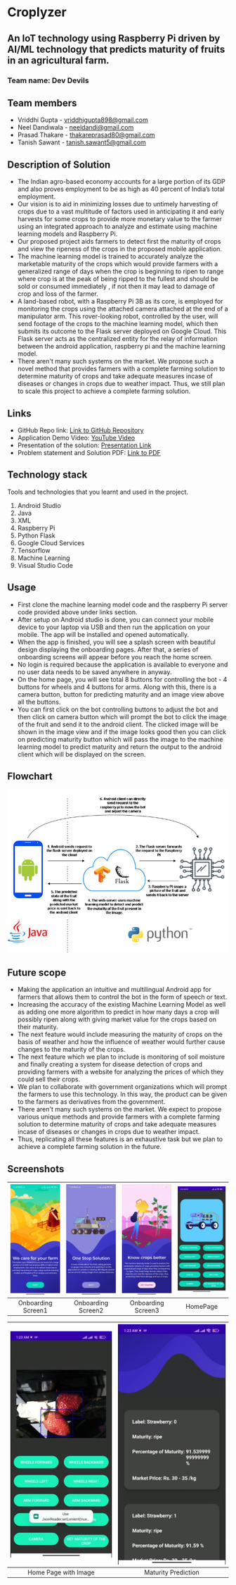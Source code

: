# Croplyzer
## An IoT technology using Raspberry Pi driven by AI/ML technology that predicts maturity of fruits in an agricultural farm.

### Team name: Dev Devils

## Team members
* Vriddhi Gupta - vriddhigupta898@gmail.com
* Neel Dandiwala - neeldandi@gmail.com
* Prasad Thakare - thakareprasad80@gmail.com
* Tanish Sawant - tanish.sawant5@gmail.com

## Description of Solution

*  The Indian agro-based economy accounts for a large portion of its GDP and also proves employment to be as high as 40 percent of India’s total employment. 
*  Our vision is to aid in minimizing losses due to untimely harvesting of crops due to a vast multitude of factors used in anticipating it and early harvests for some crops to provide more monetary value to the farmer using an integrated approach to analyze and estimate using machine learning models and Raspberry Pi.
*  Our proposed project aids farmers to detect first the maturity of crops and view the ripeness of the crops in the proposed mobile application. 
*  The machine learning model is trained to accurately analyze the marketable maturity of the crops which would provide farmers with a generalized range of days when the crop is beginning to ripen to range where crop is at the peak of being ripped to the fullest and should be sold or consumed immediately , if not then it may lead to damage of crop and loss of the farmer.  
*  A land-based robot, with a Raspberry Pi 3B as its core, is employed for monitoring the crops using the attached camera attached at the end of a manipulator arm. This rover-looking robot, controlled by the user, will send footage of the crops to the machine learning model, which then submits its outcome to the Flask server deployed on Google Cloud. This Flask server acts as the centralized entity for the relay of information between the android application, raspberry pi and the machine learning model. 
*  There aren't many such systems on the market. We propose such a novel method that provides farmers with a complete farming solution to determine maturity of crops and take adequate measures incase of diseases or changes in crops due to weather impact. Thus, we still plan to scale this project to achieve a complete farming solution.

## Links
* GitHub Repo link: [Link to GitHub Repository](https://github.com/sans2801/DevDevils-Croplyzer)
* Application Demo Video: [YouTube Video](https://youtu.be/RHfaqZ2uXfA)
* Presentation of the solution: [Presentation Link](https://docs.google.com/presentation/d/1PFB0NjZRvAKWHNt8mGchfw8GYU3yKbuU_sBTPApztHY/edit?usp=sharing)
* Problem statement and Solution PDF: [Link to PDF](https://drive.google.com/file/d/1mgnl5jCZQx9PYJS9_7DTQM4PO5_DIpIZ/view?usp=sharing)

## Technology stack

Tools and technologies that you learnt and used in the project.

1. Android Studio
2. Java
3. XML
4. Raspberry Pi
5. Python Flask
6. Google Cloud Services
7. Tensorflow
8. Machine Learning
9. Visual Studio Code

## Usage
* First clone the machine learning model code and the raspberry Pi server code provided above under links section. 
* After setup on Android studio is done, you can connect your mobile device to your laptop via USB and then run the application on your mobile. The app will be installed and opened automatically.
* When the app is finished, you will see a splash screen with beautiful design displaying the onboarding pages. After that, a series of onboarding screens will appear before you reach the home screen.
* No login is required because the application is available to everyone and no user data needs to be saved anywhere in anyway. 
* On the home page, you will see total 8 buttons for controlling the bot - 4 buttons for wheels and 4 buttons for arms. Along with this, there is a camera button, button for predicting maturity and an image view above all the buttons.
* You can first click on the bot controlling buttons to adjust the bot and then click on camera button which will prompt the bot to click the image of the fruit and send it to the android client. The clicked image will be shown in the image view and if the image looks good then you can click on predicting maturity button which will pass the image to the machine learning model to predict maturity and return the output to the android client which will be displayed on the screen.

## Flowchart

<img src="https://github.com/sans2801/DevDevils-Croplyzer/blob/master/app-client/Flowchart.png" width="1000">

## Future scope
* Making the application an intuitive and multilingual Android app for farmers that allows them to control the bot in the form of speech or text. 
* Increasing the accuracy of the existing Machine Learning Model as well as adding one more algorithm to predict in how many days a crop will possibly ripen along with giving market value for the crops based on their maturity.
* The next feature would include measuring the maturity of crops on the basis of weather and how the influence of weather would further cause changes to the maturity of the crops. 
* The next feature which we plan to include is monitoring of soil moisture and finally creating a system for disease detection of crops and providing farmers with a website for analyzing the prices of which they could sell their crops. 
* We plan to collaborate with government organizations which will prompt the farmers to use this technology. In this way, the product can be given to the farmers as derivatives from the government.
* There aren't many such systems on the market. We expect to  propose various unique methods and provide farmers with a complete farming solution to determine maturity of crops and take adequate measures incase of diseases or changes in crops due to weather impact. 
* Thus, replicating all these features is an exhaustive task but we plan to achieve a complete farming solution in the future.


## Screenshots
| ![](https://github.com/Vriddhigupta/Croplyzer/blob/main/Onboarding1.jpeg) | ![](https://github.com/Vriddhigupta/Croplyzer/blob/main/Onboarding2.jpeg) | ![](https://github.com/Vriddhigupta/Croplyzer/blob/main/Onboarding3.jpeg) | ![](https://github.com/sans2801/DevDevils-Croplyzer/blob/master/app-client/HomePage%20(2).jpeg) |
| :-------------: | :-------------:  | :-------------:  | :-------------:  |
|     Onboarding Screen1     |    Onboarding Screen2   |    Onboarding Screen3     |      HomePage     |

| ![](https://github.com/sans2801/DevDevils-Croplyzer/blob/master/app-client/HomePage_with_clicked_image.jpeg) | ![](https://github.com/sans2801/DevDevils-Croplyzer/blob/master/app-client/Detection_Page.jpeg) |
| :-------------: | :-------------:  | 
|     Home Page with Image     |    Maturity Prediction   |    
